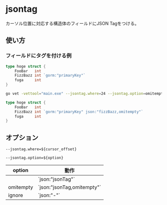 # jsontag

カーソル位置に対応する構造体のフィールドにJSON Tagをつける。

## 使い方

### フィールドにタグを付ける例

```go
type hoge struct {
	FooBar   int
	FizzBazz int `gorm:"primaryKey"`
	fuga     int
}
```


```bash
go vet -vettool="main.exe" --jsontag.where=24 --jsontag.option=omitempty <source.go>
```

```go
type hoge struct {
	FooBar   int
	FizzBazz int `gorm:"primaryKey" json:"fizzBazz,omitempty"`
	fuga     int
}
```

## オプション

```
--jsontag.where=${cursor_offset}
```

```
--jsontag.option=${option}
```

| option    | 動作                         |
| --------- | ---------------------------- |
|           | \`json:"jsonTag"\`           |
| omitempty | \`json:"jsonTag,omitempty"\` |
| ignore    | \`json:"-"\`                 |
